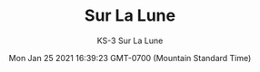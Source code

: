 ---
category: "wall_covering"
date: "Mon Jan 25 2021 16:39:23 GMT-0700 (Mountain Standard Time)"
description: "null"
designer: "Kitty Sabatier"
href: "https://www.areaenvironments.com/kitty-sabatier"
image_primary: "./img/KS-Sur+La+Lune_Art.jpg"
image_secondary: "./img/KS_Sur+La+Lune_Interior.jpg"
image_thumb: "./img/Kitty+Sabatier.png"
manufacturer: "Area Environments"
slug: "/manufacturers/area_environments/wall_covering/sur_la_lune"
subtitle: "KS-3 Sur La Lune"
tags:
  - "area_environments"
  - "wall_covering"
title: "Sur La Lune"
---